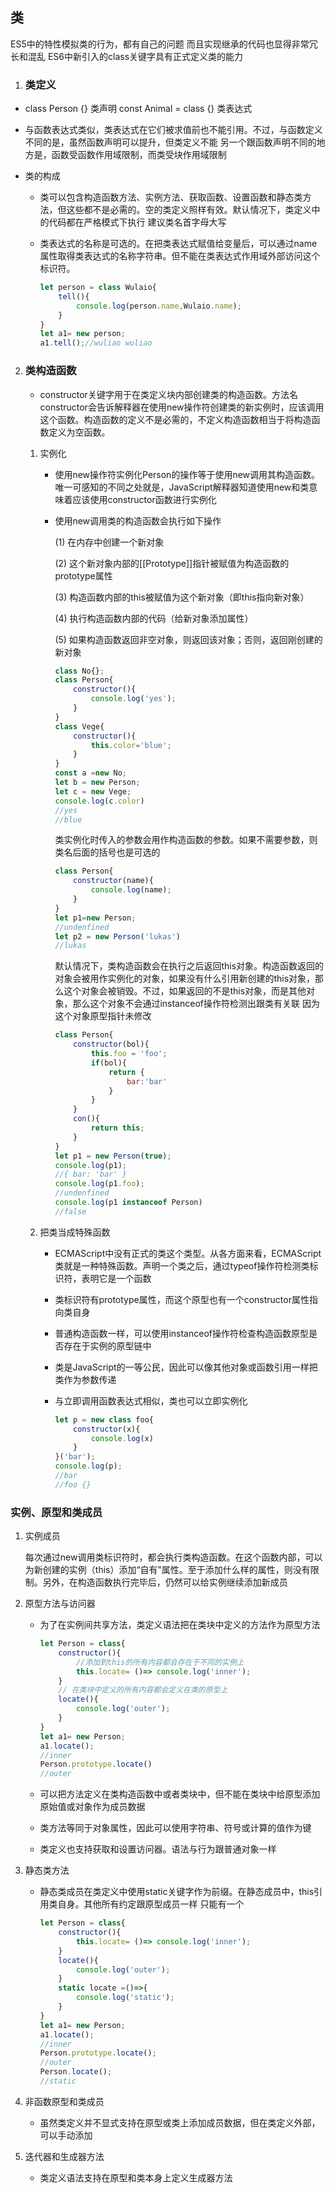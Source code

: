 ## 类

ES5中的特性模拟类的行为，都有自己的问题 而且实现继承的代码也显得非常冗长和混乱 ES6中新引入的class关键字具有正式定义类的能力

1. ### 类定义

- class Person {}   类声明 const Animal = class {} 类表达式

- 与函数表达式类似，类表达式在它们被求值前也不能引用。不过，与函数定义不同的是，虽然函数声明可以提升，但类定义不能 另一个跟函数声明不同的地方是，函数受函数作用域限制，而类受块作用域限制

- 类的构成

  - 类可以包含构造函数方法、实例方法、获取函数、设置函数和静态类方法，但这些都不是必需的。空的类定义照样有效。默认情况下，类定义中的代码都在严格模式下执行 建议类名首字母大写

  - 类表达式的名称是可选的。在把类表达式赋值给变量后，可以通过name属性取得类表达式的名称字符串。但不能在类表达式作用域外部访问这个标识符。 

    ```javascript
    let person = class Wulaio{
        tell(){
            console.log(person.name,Wulaio.name);
        }
    }
    let a1= new person;
    a1.tell();//wuliao wuliao
    ```

2. ### 类构造函数

   - constructor关键字用于在类定义块内部创建类的构造函数。方法名constructor会告诉解释器在使用new操作符创建类的新实例时，应该调用这个函数。构造函数的定义不是必需的，不定义构造函数相当于将构造函数定义为空函数。

   1. 实例化

      - 使用new操作符实例化Person的操作等于使用new调用其构造函数。唯一可感知的不同之处就是，JavaScript解释器知道使用new和类意味着应该使用constructor函数进行实例化

      - 使用new调用类的构造函数会执行如下操作

        (1) 在内存中创建一个新对象

        (2) 这个新对象内部的[[Prototype]]指针被赋值为构造函数的prototype属性

        (3) 构造函数内部的this被赋值为这个新对象（即this指向新对象）

        (4) 执行构造函数内部的代码（给新对象添加属性）

        (5) 如果构造函数返回非空对象，则返回该对象；否则，返回刚创建的新对象

        ```javascript
        class No{};
        class Person{
            constructor(){
                console.log('yes');
            }
        }
        class Vege{
            constructor(){
                this.color='blue';
            }
        }
        const a =new No;
        let b = new Person;
        let c = new Vege;
        console.log(c.color)
        //yes
        //blue
        ```

        类实例化时传入的参数会用作构造函数的参数。如果不需要参数，则类名后面的括号也是可选的

        ```javascript
        class Person{
            constructor(name){
                console.log(name);
            }
        }
        let p1=new Person;
        //undenfined
        let p2 = new Person('lukas')
        //lukas
        ```

        默认情况下，类构造函数会在执行之后返回this对象。构造函数返回的对象会被用作实例化的对象，如果没有什么引用新创建的this对象，那么这个对象会被销毁。不过，如果返回的不是this对象，而是其他对象，那么这个对象不会通过instanceof操作符检测出跟类有关联 因为这个对象原型指针未修改

        ```javascript
        class Person{
            constructor(bol){
                this.foo = 'foo';
                if(bol){
                    return {
                        bar:'bar'
                    }
                }
            }
            con(){
                return this;
            }
        }
        let p1 = new Person(true);
        console.log(p1);
        //{ bar: 'bar' }
        console.log(p1.foo);
        //undenfined
        console.log(p1 instanceof Person)
        //false
        ```

   2. 把类当成特殊函数

      - ECMAScript中没有正式的类这个类型。从各方面来看，ECMAScript类就是一种特殊函数。声明一个类之后，通过typeof操作符检测类标识符，表明它是一个函数

      - 类标识符有prototype属性，而这个原型也有一个constructor属性指向类自身

      - 普通构造函数一样，可以使用instanceof操作符检查构造函数原型是否存在于实例的原型链中

      - 类是JavaScript的一等公民，因此可以像其他对象或函数引用一样把类作为参数传递

      - 与立即调用函数表达式相似，类也可以立即实例化

        ```javascript
        let p = new class foo{
            constructor(x){
                console.log(x)
            }
        }('bar');
        console.log(p);
        //bar 
        //foo {}
        ```

### 实例、原型和类成员

   1. 实例成员

      每次通过new调用类标识符时，都会执行类构造函数。在这个函数内部，可以为新创建的实例（this）添加“自有”属性。至于添加什么样的属性，则没有限制。另外，在构造函数执行完毕后，仍然可以给实例继续添加新成员

   2. 原型方法与访问器

      - 为了在实例间共享方法，类定义语法把在类块中定义的方法作为原型方法

        ```javascript
        let Person = class{
            constructor(){
                //添加到this的所有内容都会存在于不同的实例上
                this.locate= ()=> console.log('inner');
            }
            // 在类块中定义的所有内容都会定义在类的原型上
            locate(){
                console.log('outer');
            }
        }
        let a1= new Person;
        a1.locate();
        //inner
        Person.prototype.locate()
        //outer
        ```

      - 可以把方法定义在类构造函数中或者类块中，但不能在类块中给原型添加原始值或对象作为成员数据

      - 类方法等同于对象属性，因此可以使用字符串、符号或计算的值作为键

      - 类定义也支持获取和设置访问器。语法与行为跟普通对象一样

   3. 静态类方法

      - 静态类成员在类定义中使用static关键字作为前缀。在静态成员中，this引用类自身。其他所有约定跟原型成员一样 只能有一个

        ```javascript
        let Person = class{
            constructor(){
                this.locate= ()=> console.log('inner');
            }
            locate(){
                console.log('outer');
            }
            static locate =()=>{
                console.log('static');
            }
        }
        let a1= new Person;
        a1.locate();
        //inner
        Person.prototype.locate();
        //outer
        Person.locate();
        //static
        ```

   4. 非函数原型和类成员

      - 虽然类定义并不显式支持在原型或类上添加成员数据，但在类定义外部，可以手动添加

   5. 迭代器和生成器方法

      - 类定义语法支持在原型和类本身上定义生成器方法

   

   

   

   

   